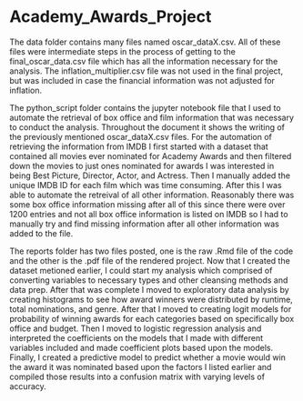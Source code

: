 # Academy_Awards_Project

The data folder contains many files named oscar_dataX.csv. All of these files were intermediate steps in the process of getting to the final_oscar_data.csv file which has all the information necessary for the analysis. The inflation_multiplier.csv file was not used in the final project, but was included in case the financial information was not adjusted for inflation. 

The python_script folder contains the jupyter notebook file that I used to automate the retrieval of box office and film information that was necessary to conduct the analysis. Throughout the document it shows the writing of the previously mentioned oscar_dataX.csv files. For the automation of retrieving the information from IMDB I first started with a dataset that contained all movies ever nominated for Academy Awards and then filtered down the movies to just ones nominated for awards I was interested in being Best Picture, Director, Actor, and Actress. Then I manually added the unique IMDB ID for each film which was time consuming. After this I was able to automate the retreival of all other information. Reasonably there was some box office information missing after all of this since there were over 1200 entries and not all box office information is listed on IMDB so I had to manually try and find missing information after all other information was added to the file.

The reports folder has two files posted, one is the raw .Rmd file of the code and the other is the .pdf file of the rendered project. Now that I created the dataset metioned earlier, I could start my analysis which comprised of converting variables to necessary types and other cleansing methods and data prep. After that was complete I moved to exploratory data analysis by creating histograms to see how award winners were distributed by runtime, total nominations, and genre. After that I moved to creating logit models for probability of winning awards for each categories based on specifically box office and budget. Then I moved to logistic regression analysis and interpreted the coefficients on the models that I made with different variables included and made coefficient plots based upon the models. Finally, I created a predictive model to predict whether a movie would win the award it was nominated based upon the factors I listed earlier and compiled those results into a confusion matrix with varying levels of accuracy.
